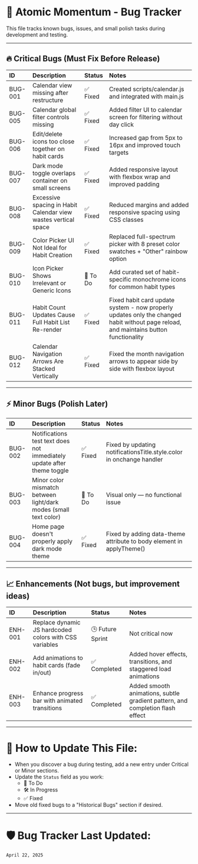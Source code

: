 # 🐛 Atomic Momentum - Bug Tracker

This file tracks known bugs, issues, and small polish tasks during development and testing.

---

## 🔥 Critical Bugs (Must Fix Before Release)

| ID | Description | Status | Notes |
|:--|:------------|:------|:-----|
| BUG-001 | Calendar view missing after restructure | ✅ Fixed | Created scripts/calendar.js and integrated with main.js |
| BUG-005 | Calendar global filter controls missing | ✅ Fixed | Added filter UI to calendar screen for filtering without day click |
| BUG-006 | Edit/delete icons too close together on habit cards | ✅ Fixed | Increased gap from 5px to 16px and improved touch targets |
| BUG-007 | Dark mode toggle overlaps container on small screens | ✅ Fixed | Added responsive layout with flexbox wrap and improved padding |
| BUG-008 | Excessive spacing in Habit Calendar view wastes vertical space | ✅ Fixed | Reduced margins and added responsive spacing using CSS classes |
| BUG-009 | Color Picker UI Not Ideal for Habit Creation | ✅ Fixed | Replaced full-spectrum picker with 8 preset color swatches + "Other" rainbow option |
| BUG-010 | Icon Picker Shows Irrelevant or Generic Icons | 🚧 To Do | Add curated set of habit-specific monochrome icons for common habit types |
| BUG-011 | Habit Count Updates Cause Full Habit List Re-render | ✅ Fixed | Fixed habit card update system - now properly updates only the changed habit without page reload, and maintains button functionality |
| BUG-012 | Calendar Navigation Arrows Are Stacked Vertically | ✅ Fixed | Fixed the month navigation arrows to appear side by side with flexbox layout |

---

## ⚡ Minor Bugs (Polish Later)

| ID | Description | Status | Notes |
|:--|:------------|:------|:-----|
| BUG-002 | Notifications test text does not immediately update after theme toggle | ✅ Fixed | Fixed by updating notificationsTitle.style.color in onchange handler |
| BUG-003 | Minor color mismatch between light/dark modes (small text color) | 🚧 To Do | Visual only — no functional issue |
| BUG-004 | Home page doesn't properly apply dark mode theme | ✅ Fixed | Fixed by adding data-theme attribute to body element in applyTheme() |

---

## 📈 Enhancements (Not bugs, but improvement ideas)

| ID | Description | Status | Notes |
|:--|:------------|:------|:-----|
| ENH-001 | Replace dynamic JS hardcoded colors with CSS variables | 🕒 Future Sprint | Not critical now |
| ENH-002 | Add animations to habit cards (fade in/out) | ✅ Completed | Added hover effects, transitions, and staggered load animations |
| ENH-003 | Enhance progress bar with animated transitions | ✅ Completed | Added smooth animations, subtle gradient pattern, and completion flash effect |

---

# 🧹 How to Update This File:

- When you discover a bug during testing, add a new entry under Critical or Minor sections.
- Update the `Status` field as you work:
  - 🚧 To Do
  - 🛠️ In Progress
  - ✅ Fixed
- Move old fixed bugs to a "Historical Bugs" section if desired.

---

# 🛡️ Bug Tracker Last Updated:

`April 22, 2025`
